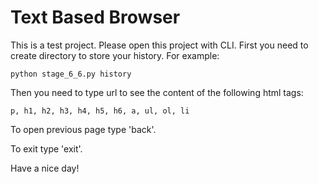 # Text Based Browser

This is a test project.
Please open this project with CLI.
First you need to create directory to store your history. For example:

    python stage_6_6.py history

Then you need to type url to see the content of the following html tags:

    p, h1, h2, h3, h4, h5, h6, a, ul, ol, li
    
To open previous page type 'back'.

To exit type 'exit'.

Have a nice day!
